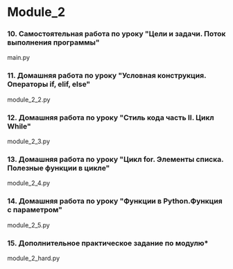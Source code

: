 # Module_2
### 10. Самостоятельная работа по уроку "Цели и задачи. Поток выполнения программы" 
main.py  
### 11. Домашняя работа по уроку "Условная конструкция. Операторы if, elif, else"   
module_2_2.py  
### 12. Домашняя работа по уроку "Стиль кода часть II. Цикл While"
module_2_3.py  
### 13. Домашняя работа по уроку "Цикл for. Элементы списка. Полезные функции в цикле"
module_2_4.py  
### 14. Домашняя работа по уроку "Функции в Python.Функция с параметром"
module_2_5.py  
### 15. Дополнительное практическое задание по модулю*
module_2_hard.py
